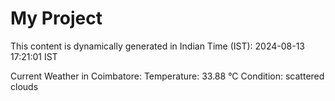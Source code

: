 # My Project

This content is dynamically generated in Indian Time (IST): 2024-08-13 17:21:01 IST


Current Weather in Coimbatore:
Temperature: 33.88 °C
Condition: scattered clouds
